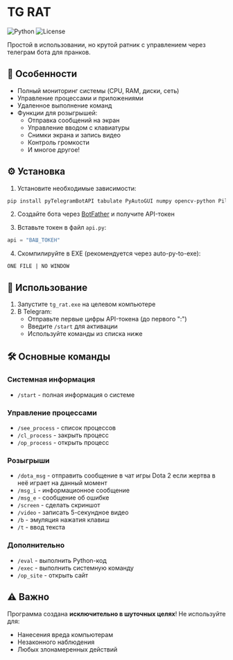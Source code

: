 # TG RAT

![Python](https://img.shields.io/badge/Python-3.8+-blue.svg)
![License](https://img.shields.io/badge/License-MIT-green.svg)

Простой в использовании, но крутой ратник с управлением через телеграм бота для пранков.

## 📌 Особенности

- Полный мониторинг системы (CPU, RAM, диски, сеть)
- Управление процессами и приложениями
- Удаленное выполнение команд
- Функции для розыгрышей:
  - Отправка сообщений на экран
  - Управление вводом с клавиатуры
  - Снимки экрана и запись видео
  - Контроль громкости
  - И многое другое!

## ⚙️ Установка

1. Установите необходимые зависимости:
```bash
pip install pyTelegramBotAPI tabulate PyAutoGUI numpy opencv-python Pillow psutil soundfile sounddevice
```

2. Создайте бота через [BotFather](https://t.me/BotFather) и получите API-токен

3. Вставьте токен в файл `api.py`:
```python
api = "ВАШ_ТОКЕН"
```

4. Скомпилируйте в EXE (рекомендуется через auto-py-to-exe):
```
ONE FILE | NO WINDOW
```

## 🚀 Использование

1. Запустите `tg_rat.exe` на целевом компьютере
2. В Telegram:
   - Отправьте первые цифры API-токена (до первого ":") 
   - Введите `/start` для активации
   - Используйте команды из списка ниже

## 🛠 Основные команды

### Системная информация
- `/start` - полная информация о системе

### Управление процессами
- `/see_process` - список процессов
- `/cl_process` - закрыть процесс
- `/op_process` - открыть процесс

### Розыгрыши
- `/dota_msg` - отправить сообщение в чат игры Dota 2 если жертва в неё играет на данный момент
- `/msg_i` - информационное сообщение
- `/msg_e` - сообщение об ошибке  
- `/screen` - сделать скриншот
- `/video` - записать 5-секундное видео
- `/b` - эмуляция нажатия клавиш
- `/t` - ввод текста

### Дополнительно
- `/eval` - выполнить Python-код
- `/exec` - выполнить системную команду
- `/op_site` - открыть сайт

## ⚠️ Важно
Программа создана **исключительно в шуточных целях**! Не используйте для:
- Нанесения вреда компьютерам
- Незаконного наблюдения
- Любых злонамеренных действий
